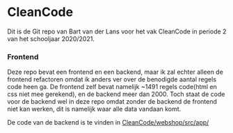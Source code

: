 # CleanCode
Dit is de Git repo van Bart van der Lans voor het vak CleanCode in periode 2 van het schooljaar 2020/2021.

### Frontend
Deze repo bevat een frontend en een backend, maar ik zal echter alleen de frontend refactoren omdat ik anders ver over de benodigde aantal regels code heen ga.
De frontend zelf bevat namelijk ~1491 regels code(html en css niet mee gerekend), en de backend meer dan 2000. Toch staat de code voor de backend wel in deze repo omdat zonder de backend de frontend niet kan werken, dit is namelijk waar alle data vandaan komt.

De code van de backend is te vinden in [CleanCode/webshop/src/app/](CleanCode/webshop/src/app/)
